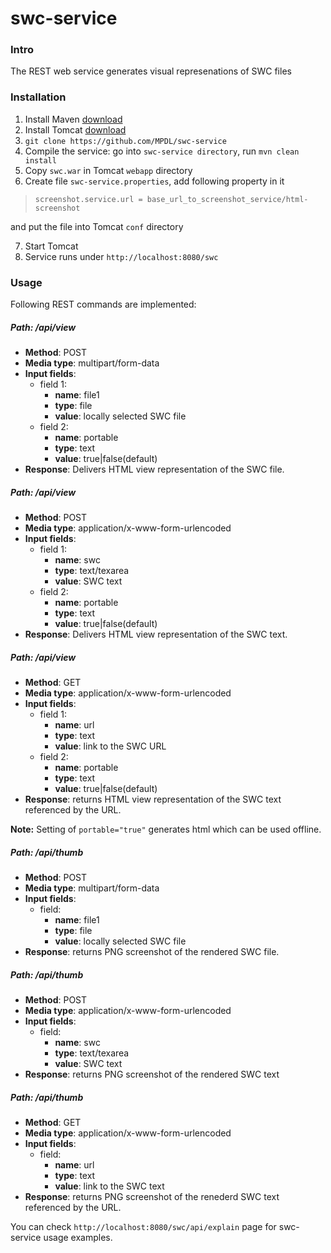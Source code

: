 swc-service
===========

### Intro
The REST web service generates visual represenations of SWC files    


### Installation

1. Install Maven [download](http://maven.apache.org/download.cgi)
2. Install Tomcat [download](http://maven.apache.org/download.cgi)
3. `git clone https://github.com/MPDL/swc-service`
4. Compile the service: go into `swc-service directory`, run `mvn clean install`
5. Copy `swc.war` in Tomcat `webapp` directory
6. Create file `swc-service.properties`, add following property in it

> `screenshot.service.url = base_url_to_screenshot_service/html-screenshot`

 and put the file into Tomcat `conf` directory

7. Start Tomcat
8. Service runs under `http://localhost:8080/swc`

### Usage

Following REST commands are implemented:

##### **Path**: /api/view
- **Method**: POST
- **Media type**: multipart/form-data
- **Input fields**: 
  - field 1:
    - **name**: file1
    - **type**: file
    - **value**: locally selected SWC file
  - field 2:
    - **name**: portable
    - **type**: text
    - **value**: true|false(default)
- **Response**:
Delivers HTML view representation of the SWC file. 
 
##### **Path**: /api/view
- **Method**: POST
- **Media type**: application/x-www-form-urlencoded
- **Input fields**: 
  - field 1:
    - **name**: swc
    - **type**: text/texarea
    - **value**: SWC text
  - field 2:
    - **name**: portable
    - **type**: text
    - **value**: true|false(default)
- **Response**:
Delivers HTML view representation of the SWC text. 

##### **Path**: /api/view
- **Method**: GET
- **Media type**: application/x-www-form-urlencoded
- **Input fields**: 
  - field 1:
    - **name**: url
    - **type**: text
    - **value**: link to the SWC URL
  - field 2:
    - **name**: portable
    - **type**: text
    - **value**: true|false(default)
- **Response**:
returns HTML view representation of the SWC text referenced by the URL. 

**Note:** Setting of `portable="true"` generates html which can be used offline.

##### **Path**: /api/thumb
- **Method**: POST
- **Media type**: multipart/form-data
- **Input fields**: 
  - field:
    - **name**: file1
    - **type**: file
    - **value**: locally selected SWC file
- **Response**:
returns PNG screenshot of the rendered SWC file. 
 
##### **Path**: /api/thumb
- **Method**: POST
- **Media type**: application/x-www-form-urlencoded
- **Input fields**: 
  - field:
    - **name**: swc
    - **type**: text/texarea
    - **value**: SWC text
- **Response**:
returns PNG screenshot of the rendered SWC text


##### **Path**: /api/thumb
- **Method**: GET
- **Media type**: application/x-www-form-urlencoded
- **Input fields**: 
  - field:
    - **name**: url
    - **type**: text
    - **value**: link to the SWC text 
- **Response**:
returns PNG screenshot of the renederd SWC text referenced by the URL. 


You can check `http://localhost:8080/swc/api/explain` page for swc-service usage examples.   
